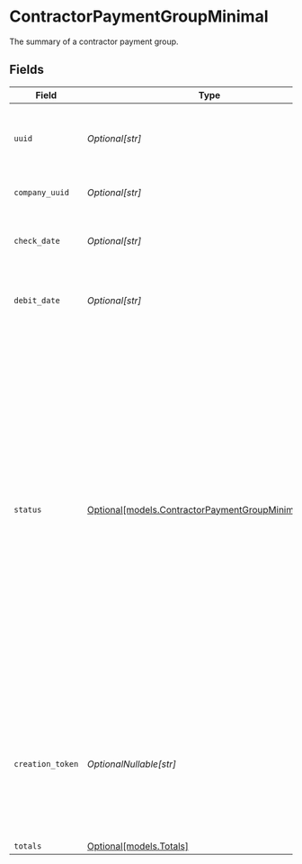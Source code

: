 # ContractorPaymentGroupMinimal

The summary of a contractor payment group.


## Fields

| Field                                                                                                                                                                                                                                                                                                     | Type                                                                                                                                                                                                                                                                                                      | Required                                                                                                                                                                                                                                                                                                  | Description                                                                                                                                                                                                                                                                                               |
| --------------------------------------------------------------------------------------------------------------------------------------------------------------------------------------------------------------------------------------------------------------------------------------------------------- | --------------------------------------------------------------------------------------------------------------------------------------------------------------------------------------------------------------------------------------------------------------------------------------------------------- | --------------------------------------------------------------------------------------------------------------------------------------------------------------------------------------------------------------------------------------------------------------------------------------------------------- | --------------------------------------------------------------------------------------------------------------------------------------------------------------------------------------------------------------------------------------------------------------------------------------------------------- |
| `uuid`                                                                                                                                                                                                                                                                                                    | *Optional[str]*                                                                                                                                                                                                                                                                                           | :heavy_minus_sign:                                                                                                                                                                                                                                                                                        | The unique identifier of the contractor payment group.                                                                                                                                                                                                                                                    |
| `company_uuid`                                                                                                                                                                                                                                                                                            | *Optional[str]*                                                                                                                                                                                                                                                                                           | :heavy_minus_sign:                                                                                                                                                                                                                                                                                        | The UUID of the company.                                                                                                                                                                                                                                                                                  |
| `check_date`                                                                                                                                                                                                                                                                                              | *Optional[str]*                                                                                                                                                                                                                                                                                           | :heavy_minus_sign:                                                                                                                                                                                                                                                                                        | The check date of the contractor payment group.                                                                                                                                                                                                                                                           |
| `debit_date`                                                                                                                                                                                                                                                                                              | *Optional[str]*                                                                                                                                                                                                                                                                                           | :heavy_minus_sign:                                                                                                                                                                                                                                                                                        | The debit date of the contractor payment group.                                                                                                                                                                                                                                                           |
| `status`                                                                                                                                                                                                                                                                                                  | [Optional[models.ContractorPaymentGroupMinimalStatus]](../models/contractorpaymentgroupminimalstatus.md)                                                                                                                                                                                                  | :heavy_minus_sign:                                                                                                                                                                                                                                                                                        | The status of the contractor payment group.  Will be `Funded` if all payments that should be funded (i.e. have `Direct Deposit` for payment method) are funded.  A group can have status `Funded` while having associated payments that have status `Unfunded`, i.e. payment with `Check` payment method. |
| `creation_token`                                                                                                                                                                                                                                                                                          | *OptionalNullable[str]*                                                                                                                                                                                                                                                                                   | :heavy_minus_sign:                                                                                                                                                                                                                                                                                        | Token used to make contractor payment group creation idempotent.  Will error if attempting to create a group with a duplicate token.                                                                                                                                                                      |
| `totals`                                                                                                                                                                                                                                                                                                  | [Optional[models.Totals]](../models/totals.md)                                                                                                                                                                                                                                                            | :heavy_minus_sign:                                                                                                                                                                                                                                                                                        | N/A                                                                                                                                                                                                                                                                                                       |